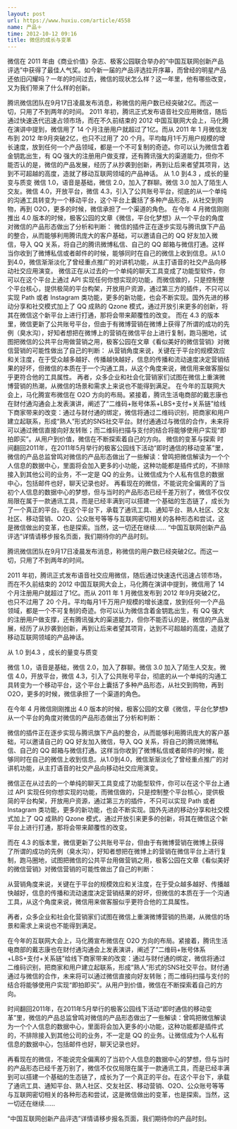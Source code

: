 ```yaml
---
layout: post
url: https://www.huxiu.com/article/4558
name: 产品＋
time: 2012-10-12 09:16
title: 微信的成长与变革
---
```

微信在 2011 年由《商业价值》杂志、极客公园联合举办的“中国互联网创新产品评选”中获得了最佳人气奖。如今新一届的产品评选拉开序幕，而曾经的明星产品还依旧闪耀吗？一年的时间过去，微信的现状怎么样？这一年里，他有哪些改变，又为我们带来了什么样的创新。

腾讯微信团队在9月17日凌晨发布消息，称微信的用户数已经突破2亿。而这一切，只用了不到两年的时间。 2011 年初，腾讯正式发布语音社交应用微信，随后通过快速迭代迅速占领市场，而在不久前结束的 2012 中国互联网大会上，马化腾在演讲中提到，微信用了 14 个月注册用户就超过了1亿。而从 2011 年 1 月微信发布到 2012 年9月突破2亿，也只不过用了 20 个月。平均每月1千万用户规模的增长速度，放到任何一个产品领域，都是一个不可复制的奇迹。你可以认为微信含着金钥匙出生，有 QQ 强大的注册用户做支撑，还有腾讯强大的渠道能力，但你不能否认的是，微信的产品发展，经历了从抄袭到创新，再到让后来者望其项背，达到不可超越的高度，造就了移动互联网领域的产品神话。 从 1.0 到4.3 ，成长的量变与质变 微信 1.0，语音是基础，微信 2.0，加入了群聊。微信 3.0 加入了陌生人交友。微信 4.0，开放平台，微信 4.3，引入了公共账号平台，彻底的从一个单纯的沟通工具转变为一个移动平台，这个平台上囊括了多种产品形态，从社交到购物，再到 O2O，更多的时候，微信承担了一个渠道的角色。 在今年 4 月微信刚刚推出 4.0 版本的时候，极客公园的文章《微信，平台化梦想》从一个平台的角度对微信的产品形态做出了分析和判断： 微信的插件正在逐步实现与腾讯旗下产品的整合，从而能够利用腾讯庞大的客户基础，可以邀请自己的 QQ 好友加入微信，导入 QQ 关系，将自己的腾讯微博私信、自己的 QQ 邮箱与微信打通。这样当你收到了微博私信或者邮件的时候，能够同时在自己的微信上收到信息。从1.0到4.0，微信渐渐淡化了曾经重点推广的对讲机功能，从主打语音的社交产品向移动社交应用演变。 微信正在从过去的一个单纯的聊天工具变成了功能型软件，你可以在这个平台上通过 API 实现任何你想实现的功能，而微信做的，只是控制整个平台核心，提供极简的平台构架，开放用户资源，通过第三方的插件，不只可以实现 Path 或者 Instagram 类功能，更多的新功能，也会不断实现。国外先进的移动分享和社交模式加上了 QQ 成熟的 Qzone 模式，通过开放引来更多的创新，将其在微信这个新平台上进行打通，那将会带来颠覆性的改变。 而在 4.3 的版本里，微信更新了公共账号平台，但由于有微博营销在微博上获得了所谓的成功的先例（臭水沟），好知者想把在微博上的营销在微信平台上进行复制，跑马圈地，试图把微信的公共平台用做营销之用，极客公园在文章《看似美好的微信营销》对微信营销的可能性做出了自己的判断： 从营销角度来说，关键在于平台的规模效应和关注度，在于受众越多越好、传播越快越好，信息的传播和流动速度决定营销结果的好坏，但微信的本质在于一个沟通工具，从这个角度来说，微信用来做客服似乎更符合他的工具属性。 再者，众多企业和社会化营销家们试图在微信上重演微博营销的热潮，从微信的场景和需求上来说也不能得到满足。 在今年的互联网大会上，马化腾宣布微信在 O2O 方向的布局。紧接着，腾讯生活电商部的戴志康也在财付通沟通会上发表演讲，阐述了“二维码+账号体系+LBS+支付+关系链”给线下商家带来的改变：通过与财付通的绑定，微信将通过二维码识别，把商家和用户建立起联系，形成“熟人”形式的SNS社交平台。财付通通过与微信的合作，未来将可以通过微信直接向好友转账；而二维码扫描与支付的结合将能够使用户实现“即拍即买”。从用户到价值，微信在不断探索着自己的方向。 微信的变革与探索 时间翻回2011年，在2011年5月举行的极客公园线下活动“即时通信的移动变革”里，微信的产品总监曾鸣对微信的产品形态做出了一些解读：曾鸣把微信解读为一个个人信息的数据中心，里面将会加入更多的小功能，这种功能都是插件式的，不排除接入到其他公司的业务，不一定是 QQ 的业务。让微信成为个人私有信息的数据中心，包括邮件也好，聊天记录也好。 再看现在的微信，不能说完全偏离的了当初个人信息的数据中心的梦想，但与当时的产品形态已经千差万别了，微信不仅仅局限在属于一款通讯工具，而是已经丰满到可以搭建一个基础的生态链了，成长为了一个真正的平台。在这个平台下，承载了通讯工具、通知平台、熟人社区、交友社区、移动营销、O2O、公众账号等等与互联网密切相关的各种形态和尝试，这是微信做出的变革，也是探索。当然，这一切还在继续…… “中国互联网创新产品评选”详情请移步报名页面，我们期待你的产品时刻。

腾讯微信团队在9月17日凌晨发布消息，称微信的用户数已经突破2亿。而这一切，只用了不到两年的时间。

2011 年初，腾讯正式发布语音社交应用微信，随后通过快速迭代迅速占领市场，而在不久前结束的 2012 中国互联网大会上，马化腾在演讲中提到，微信用了 14 个月注册用户就超过了1亿。而从 2011 年 1 月微信发布到 2012 年9月突破2亿，也只不过用了 20 个月。平均每月1千万用户规模的增长速度，放到任何一个产品领域，都是一个不可复制的奇迹。你可以认为微信含着金钥匙出生，有 QQ 强大的注册用户做支撑，还有腾讯强大的渠道能力，但你不能否认的是，微信的产品发展，经历了从抄袭到创新，再到让后来者望其项背，达到不可超越的高度，造就了移动互联网领域的产品神话。

从 1.0 到4.3 ，成长的量变与质变

微信 1.0，语音是基础，微信 2.0，加入了群聊。微信 3.0 加入了陌生人交友。微信 4.0，开放平台，微信 4.3，引入了公共账号平台，彻底的从一个单纯的沟通工具转变为一个移动平台，这个平台上囊括了多种产品形态，从社交到购物，再到 O2O，更多的时候，微信承担了一个渠道的角色。

在今年 4 月微信刚刚推出 4.0 版本的时候，极客公园的文章《微信，平台化梦想》从一个平台的角度对微信的产品形态做出了分析和判断：

微信的插件正在逐步实现与腾讯旗下产品的整合，从而能够利用腾讯庞大的客户基础，可以邀请自己的 QQ 好友加入微信，导入 QQ 关系，将自己的腾讯微博私信、自己的 QQ 邮箱与微信打通。这样当你收到了微博私信或者邮件的时候，能够同时在自己的微信上收到信息。从1.0到4.0，微信渐渐淡化了曾经重点推广的对讲机功能，从主打语音的社交产品向移动社交应用演变。

微信正在从过去的一个单纯的聊天工具变成了功能型软件，你可以在这个平台上通过 API 实现任何你想实现的功能，而微信做的，只是控制整个平台核心，提供极简的平台构架，开放用户资源，通过第三方的插件，不只可以实现 Path 或者 Instagram 类功能，更多的新功能，也会不断实现。国外先进的移动分享和社交模式加上了 QQ 成熟的 Qzone 模式，通过开放引来更多的创新，将其在微信这个新平台上进行打通，那将会带来颠覆性的改变。

而在 4.3 的版本里，微信更新了公共账号平台，但由于有微博营销在微博上获得了所谓的成功的先例（臭水沟），好知者想把在微博上的营销在微信平台上进行复制，跑马圈地，试图把微信的公共平台用做营销之用，极客公园在文章《看似美好的微信营销》对微信营销的可能性做出了自己的判断：

从营销角度来说，关键在于平台的规模效应和关注度，在于受众越多越好、传播越快越好，信息的传播和流动速度决定营销结果的好坏，但微信的本质在于一个沟通工具，从这个角度来说，微信用来做客服似乎更符合他的工具属性。

再者，众多企业和社会化营销家们试图在微信上重演微博营销的热潮，从微信的场景和需求上来说也不能得到满足。

在今年的互联网大会上，马化腾宣布微信在 O2O 方向的布局。紧接着，腾讯生活电商部的戴志康也在财付通沟通会上发表演讲，阐述了“二维码+账号体系+LBS+支付+关系链”给线下商家带来的改变：通过与财付通的绑定，微信将通过二维码识别，把商家和用户建立起联系，形成“熟人”形式的SNS社交平台。财付通通过与微信的合作，未来将可以通过微信直接向好友转账；而二维码扫描与支付的结合将能够使用户实现“即拍即买”。从用户到价值，微信在不断探索着自己的方向。

时间翻回2011年，在2011年5月举行的极客公园线下活动“即时通信的移动变革”里，微信的产品总监曾鸣对微信的产品形态做出了一些解读：曾鸣把微信解读为一个个人信息的数据中心，里面将会加入更多的小功能，这种功能都是插件式的，不排除接入到其他公司的业务，不一定是 QQ 的业务。让微信成为个人私有信息的数据中心，包括邮件也好，聊天记录也好。

再看现在的微信，不能说完全偏离的了当初个人信息的数据中心的梦想，但与当时的产品形态已经千差万别了，微信不仅仅局限在属于一款通讯工具，而是已经丰满到可以搭建一个基础的生态链了，成长为了一个真正的平台。在这个平台下，承载了通讯工具、通知平台、熟人社区、交友社区、移动营销、O2O、公众账号等等与互联网密切相关的各种形态和尝试，这是微信做出的变革，也是探索。当然，这一切还在继续……

“中国互联网创新产品评选”详情请移步报名页面，我们期待你的产品时刻。

